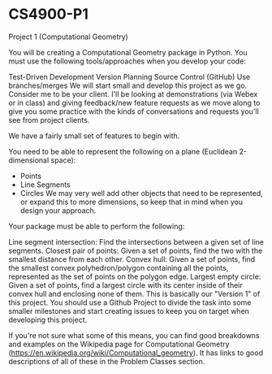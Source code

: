 # CS4900-P1
Project 1 (Computational Geometry)

You will be creating a Computational Geometry package in Python. You must use the following tools/approaches when you develop your code:

Test-Driven Development
Version Planning 
Source Control (GitHub)
Use branches/merges
We will start small and develop this project as we go. Consider me to be your client. I'll be looking at demonstrations (via Webex or in class) and giving feedback/new feature requests as we move along to give you some practice with the kinds of conversations and requests you'll see from project clients. 

We have a fairly small set of features to begin with. 

You need to be able to represent the following on a plane (Euclidean 2-dimensional space):

- Points
- Line Segments
- Circles
We may very well add other objects that need to be represented, or expand this to more dimensions, so keep that in mind when you design your approach. 

Your package must be able to perform the following:

Line segment intersection: Find the intersections between a given set of line segments.
Closest pair of points: Given a set of points, find the two with the smallest distance from each other.
Convex hull: Given a set of points, find the smallest convex polyhedron/polygon containing all the points, represented as the set of points on the polygon edge.
Largest empty circle: Given a set of points, find a largest circle with its center inside of their convex hull and enclosing none of them.
This is basically our "Version 1" of this project. You should use a Github Project to divide the task into some smaller milestones and start creating issues to keep you on target when developing this project. 

If you're not sure what some of this means, you can find good breakdowns and examples on the Wikipedia page for Computational Geometry (https://en.wikipedia.org/wiki/Computational_geometry). It has links to good descriptions of all of these in the Problem Classes section.
